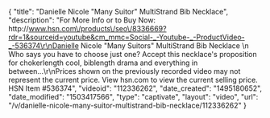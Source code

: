 {
    "title": "Danielle Nicole \"Many Suitor\" MultiStrand Bib Necklace",
    "description": "For More Info or to Buy Now: http:\/\/www.hsn.com\/products\/seo\/8336669?rdr=1&sourceid=youtube&cm_mmc=Social-_-Youtube-_-ProductVideo-_-536374\r\nDanielle Nicole \"Many Suitors\" MultiStrand Bib Necklace \n Who says you have to choose just one? Accept this necklace's proposition for chokerlength cool, biblength drama and everything in between...\r\nPrices shown on the previously recorded video may not represent the current price.  View hsn.com to view the current selling price. HSN Item #536374",
    "videoid": "112336262",
    "date_created": "1495180652",
    "date_modified": "1503417566",
    "type": "captivate",
    "layout": "video",
    "url": "\/v\/danielle-nicole-many-suitor-multistrand-bib-necklace\/112336262"
}
